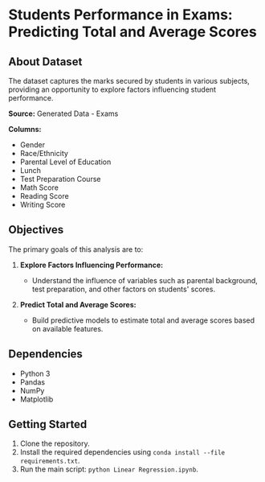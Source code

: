 # Students Performance in Exams: Predicting Total and Average Scores

## About Dataset
The dataset captures the marks secured by students in various subjects, providing an opportunity to explore factors influencing student performance.

**Source:** Generated Data - Exams

**Columns:**
- Gender
- Race/Ethnicity
- Parental Level of Education
- Lunch
- Test Preparation Course
- Math Score
- Reading Score
- Writing Score

## Objectives
The primary goals of this analysis are to:

1. **Explore Factors Influencing Performance:**
   - Understand the influence of variables such as parental background, test preparation, and other factors on students' scores.

2. **Predict Total and Average Scores:**
   - Build predictive models to estimate total and average scores based on available features.

## Dependencies
- Python 3
- Pandas
- NumPy
- Matplotlib


## Getting Started
1. Clone the repository.
2. Install the required dependencies using `conda install --file requirements.txt`.
3. Run the main script: `python Linear Regression.ipynb`.
